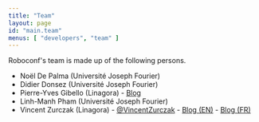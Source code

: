 ```yaml
---
title: "Team"
layout: page
id: "main.team"
menus: [ "developers", "team" ]
---
```


Roboconf's team is made up of the following persons.

* Noël De Palma (Université Joseph Fourier)
* Didier Donsez (Université Joseph Fourier)
* Pierre-Yves Gibello (Linagora) - [Blog](http://planet.petalslink.com/home/pygibello/)
* Linh-Manh Pham (Université Joseph Fourier)
* Vincent Zurczak (Linagora) - [@VincentZurczak](https://twitter.com/VincentZurczak) - [Blog (EN)](http://vzurczak.wordpress.com) - [Blog (FR)](http://vzurczak2.wordpress.com)
